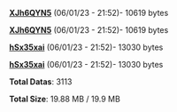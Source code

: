 [**XJh6QYN5**](/data/XJh6QYN5.txt) (06/01/23 - 21:52)- 10619 bytes

[**XJh6QYN5**](/data/XJh6QYN5.txt) (06/01/23 - 21:52)- 10619 bytes

[**hSx35xai**](/data/hSx35xai.txt) (06/01/23 - 21:52)- 13030 bytes

[**hSx35xai**](/data/hSx35xai.txt) (06/01/23 - 21:52)- 13030 bytes

**Total Datas**: 3113

**Total Size**: 19.88 MB / 19.9 MB